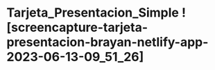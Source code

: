 # Tarjeta_Presentacion_Simple ![screencapture-tarjeta-presentacion-brayan-netlify-app-2023-06-13-09_51_26]




